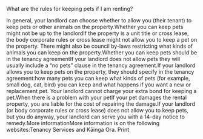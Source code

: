 What are the rules for keeping pets if I am renting? 

In general, your landlord can choose whether to allow you (their tenant) to keep pets or other animals on the property.Whether you can keep pets might not be up to the landlordIf the property is a unit title or cross lease, the body corporate rules or cross lease might not allow you to keep a pet on the property. There might also be council by-laws restricting what kinds of animals you can keep on the property.Whether you can keep pets should be in the tenancy agreementIf your landlord does not allow pets they will usually include a “no pets” clause in the tenancy agreement.If your landlord allows you to keep pets on the property, they should specify in the tenancy agreement:how many pets you can keep
what kinds of pets (for example, small dog, cat, bird) you can keep and
what happens if you want a new or replacement pet.
Your landlord cannot charge your extra bond for keeping a pet.When there is a problem with your petIf your pet damages the rental property, you are liable for the cost of repairing the damage.If your landlord (or body corporate rules or cross lease) does not allow you to keep pets, but you do anyway, your landlord can serve you with a 14-day notice to remedy.More informationMore information is on the following websites:Tenancy Services and
Kāinga Ora.
  Print 